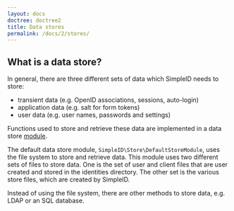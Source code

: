 ```yaml
---
layout: docs
doctree: doctree2
title: Data stores
permalink: /docs/2/stores/
---
```


## What is a data store?

In general, there are three different sets of data which SimpleID needs to store:

 * transient data (e.g. OpenID associations, sessions, auto-login)
 * application data (e.g. salt for form tokens)
 * user data (e.g. user names, passwords and settings)
 
Functions used to store and retrieve these data are implemented in a data store [module](/docs/2/modules/).

The default data store module, `SimpleID\Store\DefaultStoreModule`, uses the file system to store and
retrieve data.  This module uses two different sets of files to store data.  One is the set of user and
client files that are user created and stored in the identities directory.  The other set is the
various store files, which are created by SimpleID.

Instead of using the file system, there are other methods to store data, e.g. LDAP or an SQL database.